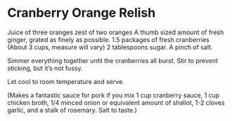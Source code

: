 Cranberry Orange Relish
=======================

Juice of three oranges
zest of two oranges
A thumb sized amount of fresh ginger, grated as finely as possible.
1.5 packages of fresh cranberries (About 3 cups, measure will vary)
2 tablespoons sugar.
A pinch of salt.

Simmer everything together until the cranberries all burst. Stir to prevent sticking, but it’s not fussy.

Let cool to room temperature and serve.

(Makes a fantastic sauce for pork if you mix 1 cup cranberry sauce, 1 cup chicken broth, 1/4 minced onion or equivalent amount of shallot, 1-2 cloves garlic, and a stalk of rosemary. Salt to taste.)